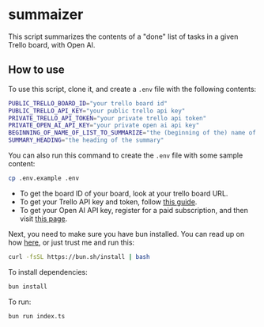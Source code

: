 # summaizer

This script summarizes the contents of a "done" list of tasks in a given Trello board, with Open AI.

## How to use

To use this script, clone it, and create a `.env` file with the following contents:

```bash
PUBLIC_TRELLO_BOARD_ID="your trello board id"
PUBLIC_TRELLO_API_KEY="your public trello api key"
PRIVATE_TRELLO_API_TOKEN="your private trello api token"
PRIVATE_OPEN_AI_API_KEY="your private open ai api key"
BEGINNING_OF_NAME_OF_LIST_TO_SUMMARIZE="the (beginning of the) name of the list you want summarized"
SUMMARY_HEADING="the heading of the summary"
```

You can also run this command to create the `.env` file with some sample content:

```bash
cp .env.example .env
```

- To get the board ID of your board, look at your trello board URL.
- To get your Trello API key and token, follow [this guide](https://developer.atlassian.com/cloud/trello/guides/rest-api/api-introduction/#managing-your-api-key).
- To get your Open AI API key, register for a paid subscription, and then visit [this page](https://platform.openai.com/account/api-keys).

Next, you need to make sure you have bun installed. You can read up on how [here](https://bun.sh/), or just trust me and run this:

```bash
curl -fsSL https://bun.sh/install | bash
```

To install dependencies:

```bash
bun install
```

To run:

```bash
bun run index.ts
```
